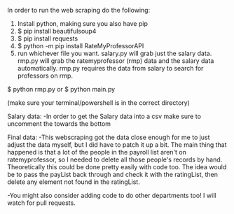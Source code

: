In order to run the web scraping do the following:

1. Install python, making sure you also have pip
2. $ pip install beautifulsoup4
3. $ pip install requests
3. $ python -m pip install RateMyProfessorAPI
4. run whichever file you want.  salary.py will grab just the salary data.  rmp.py will grab the ratemyprofessor (rmp) data and the salary data automatically.  rmp.py requires the data from salary to search for professors on rmp.

$ python rmp.py 
or
$ python main.py

(make sure your terminal/powershell is in the correct directory)

Salary data:
-In order to get the Salary data into a csv make sure to uncomment the towards the bottom

Final data:
-This webscraping got the data close enough for me to just adjust the data myself, but I did have to patch it up a bit.  The main thing that happened is that a lot of the people in the payroll list aren't on ratemyprofessor, so I needed to delete all those people's records by hand.  Theoretically this could be done pretty easily with code too.  The idea would be to pass the payList back through and check it with the ratingList, then delete any element not found in the ratingList.

-You might also consider adding code to do other departments too!  I will watch for pull requests.
